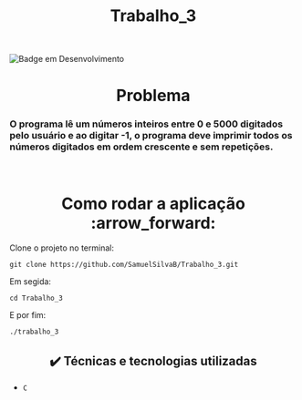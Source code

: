 <h1 align="center"> Trabalho_3 </h1>
<br>

![Badge em Desenvolvimento](http://img.shields.io/static/v1?label=STATUS&message=EM%20DESENVOLVIMENTO&color=GREEN&style=for-the-badge)
<br>

<h1 align="center"> Problema </h1>

<h3> O programa lê um números inteiros entre 0 e 5000 digitados pelo usuário e ao digitar -1, o programa deve imprimir todos os números digitados em ordem crescente e sem repetições. </h3>
<br>


<h1 align="center"> Como rodar a aplicação :arrow_forward: </h1>

Clone o projeto no terminal:

```
git clone https://github.com/SamuelSilvaB/Trabalho_3.git
```

Em segida:
```
cd Trabalho_3
```

E por fim:
```
./trabalho_3
```


<h2 align="center">✔️ Técnicas e tecnologias utilizadas </h2>

- ``C``
